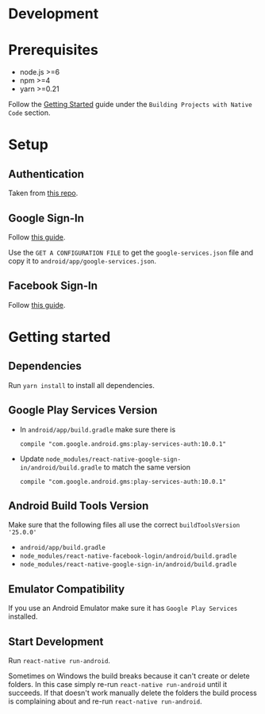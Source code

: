 # Development

# Prerequisites

- node.js >=6
- npm >=4
- yarn >=0.21

Follow the [Getting Started](https://facebook.github.io/react-native/docs/getting-started.html) guide under the `Building Projects with Native Code` section.

# Setup

## Authentication

Taken from [this repo](https://github.com/SolidStateGroup/react-native-firebase-auth).

## Google Sign-In

Follow [this guide](https://developers.google.com/identity/sign-in/android/start-integrating).

Use the `GET A CONFIGURATION FILE` to get the `google-services.json` file and copy it to `android/app/google-services.json`.

## Facebook Sign-In

Follow [this guide](https://github.com/magus/react-native-facebook-login#setup).

# Getting started

## Dependencies

Run `yarn install` to install all dependencies.

## Google Play Services Version

- In `android/app/build.gradle` make sure there is

  `compile "com.google.android.gms:play-services-auth:10.0.1"`

- Update `node_modules/react-native-google-sign-in/android/build.gradle` to match the same version
 
  `compile "com.google.android.gms:play-services-auth:10.0.1"`
  
## Android Build Tools Version

Make sure that the following files all use the correct `buildToolsVersion '25.0.0'`

- `android/app/build.gradle`
- `node_modules/react-native-facebook-login/android/build.gradle`
- `node_modules/react-native-google-sign-in/android/build.gradle`

## Emulator Compatibility

If you use an Android Emulator make sure it has `Google Play Services` installed.

## Start Development

Run `react-native run-android`.

Sometimes on Windows the build breaks because it can't create or delete folders.
In this case simply re-run `react-native run-android` until it succeeds.
If that doesn't work manually delete the folders the build process is complaining about
and re-run `react-native run-android`.
